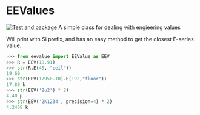 # EEValues
[![Test and package](https://github.com/Duckle29/EEValue/actions/workflows/python-package.yml/badge.svg)](https://github.com/Duckle29/EEValue/actions/workflows/python-package.yml)
A simple class for dealing with engieering values

Will print with Si prefix, and has an easy method to get the closest E-series value.

```python
>>> from eevalue import EEValue as EEV
>>> R = EEV(18.91)
>>> str(R.E(48, "ceil"))
19.60
>>> str(EEV(17950.10).E(192,"floor"))
17.80 k
>>> str(EEV('2u2') * 2)
4.40 µ
>>> str(EEV('2K1234', precision=4) * 2)
4.2468 k
```

